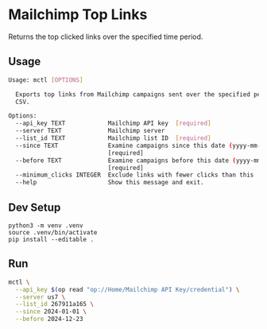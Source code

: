 # Mailchimp Top Links

Returns the top clicked links over the specified time period.

## Usage

```bash
Usage: mctl [OPTIONS]

  Exports top links from Mailchimp campaigns sent over the specified period to
  CSV.

Options:
  --api_key TEXT            Mailchimp API key  [required]
  --server TEXT             Mailchimp server
  --list_id TEXT            Mailchimp list ID  [required]
  --since TEXT              Examine campaigns since this date (yyyy-mm-dd)
                            [required]
  --before TEXT             Examine campaigns before this date (yyyy-mm-dd)
                            [required]
  --minimum_clicks INTEGER  Exclude links with fewer clicks than this
  --help                    Show this message and exit.
```

## Dev Setup

```shell
python3 -m venv .venv
source .venv/bin/activate
pip install --editable .
```

## Run

```bash
mctl \
  --api_key $(op read "op://Home/Mailchimp API Key/credential") \
  --server us7 \
  --list_id 267911a165 \
  --since 2024-01-01 \
  --before 2024-12-23
```